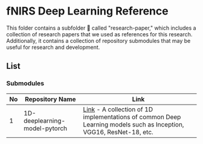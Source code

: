 # fNIRS Deep Learning Reference

This folder contains a subfolder 📁 called "research-paper," which includes a collection of research papers that we used as references for this research. Additionally, it contains a collection of repository submodules that may be useful for research and development.

## List

### Submodules

| No  | Repository Name               | Link                                                                                                                                                                                                                                 |
| --- | ----------------------------- | ------------------------------------------------------------------------------------------------------------------------------------------------------------------------------------------------------------------------------------ |
| 1   | 1D-deeplearning-model-pytorch | [Link](https://github.com/StChenHaoGitHub/1D-deeplearning-model-pytorch/tree/8f485709bd891a6a29c6a61bb7dcd5a37fbeea17) - A collection of 1D implementations of common Deep Learning models such as Inception, VGG16, ResNet-18, etc. |
